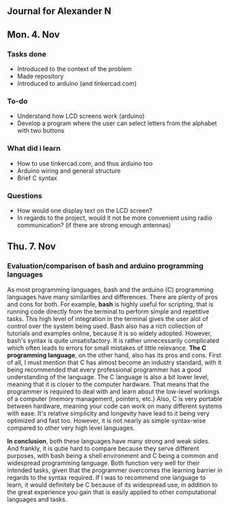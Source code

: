 ## Journal for Alexander N

Mon. 4. Nov
------------------
### Tasks done
* Introduced to the context of the problem
* Made repository
* Introduced to arduino (and tinkercad.com)

### To-do
* Understand how LCD screens work (arduino)
* Develop a program where the user can select letters from the alphabet with two buttons

### What did i learn
* How to use tinkercad.com, and thus arduino too
* Arduino wiring and general structure
* Brief C syntax

### Questions
* How would one display text on the LCD screen?
* In regards to the project, would it not be more convenient using radio communication? (if there are strong enough antennas)

Thu. 7. Nov
------------------
### Evaluation/comparison of bash and arduino programming languages

As most programming languages, bash and the arduino (C) programming languages have many similarities and differences. There are plenty of pros and cons for both. For example, **bash** is highly useful for scripting, that is running code directly from the terminal to perform simple and repetitive tasks. This high level of integration in the terminal gives the user alot of control over the system being used. Bash also has a rich collection of tutorials and examples online, because it is so widely adopted. However, bash's syntax is quite unsatisfactory. It is rather unnecessarily complicated which often leads to errors for small mistakes of little relevance. **The C programming language**, on the other hand, also has its pros and cons. First of all, I must mention that C has almost become an industry standard, with it being recommended that every professional programmer has a good understanding of the language. The C language is also a bit lower level, meaning that it is closer to the computer hardware. That means that the programmer is required to deal with and learn about the low-level workings of a computer (memory management, pointers, etc.) Also, C is very portable between hardware, meaning your code can work on many different systems with ease. It's relative simplicity and longevity have lead to it being very optimized and fast too. However, it is not nearly as simple syntax-wise compared to other very high level languages.

**In conclusion**, both these languages have many strong and weak sides. And frankly, it is qutie hard to compare because they serve different purposes, with bash being a shell environment and C being a common and widespread programming language. Both function very well for their intended tasks, given that the programmer overcomes the learning barrier in regards to the syntax required. If I was to recommend one language to learn, it would definitely be C because of its widespread use, in addition to the great experience you gain that is easily applied to other computational languages and tasks.

